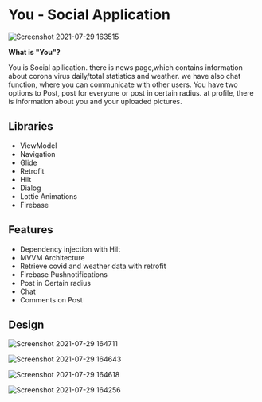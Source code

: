 # You - Social Application
![Screenshot 2021-07-29 163515](https://user-images.githubusercontent.com/74540578/127493409-70407c70-0814-4048-bcdf-d7d26f4cc1f6.jpg)


**What is "You"?**

You is Social apllication. there is news page,which contains information about corona virus daily/total statistics and weather. we have also chat function, where you can communicate with other users. You have two options to Post, post for everyone or post in certain radius. at profile, there is information about you and your uploaded pictures.

## Libraries

- ViewModel
- Navigation
- Glide
- Retrofit
- Hilt
- Dialog
- Lottie Animations
- Firebase

## Features

- Dependency injection with Hilt
- MVVM Architecture
- Retrieve covid and weather data with retrofit 
- Firebase Pushnotifications
- Post in Certain radius
- Chat
- Comments on Post

## Design

![Screenshot 2021-07-29 164711](https://user-images.githubusercontent.com/74540578/127500581-e12161ec-351e-4b8b-9a3d-15f295ac9aa4.jpg) 

![Screenshot 2021-07-29 164643](https://user-images.githubusercontent.com/74540578/127500597-860065e7-8054-4208-b74e-72f38f0836c8.jpg) 

![Screenshot 2021-07-29 164618](https://user-images.githubusercontent.com/74540578/127500608-9dde07bd-9bbe-46ef-92f3-f2bc38402a16.jpg) 

![Screenshot 2021-07-29 164256](https://user-images.githubusercontent.com/74540578/127500617-7cfbdbc7-7d1c-4db9-a00f-35233e6845cc.jpg)

